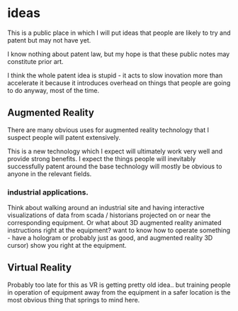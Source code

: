 # ideas

This is a public place in which I will put ideas that people are likely to try and patent but may not have yet.

I know nothing about patent law, but my hope is that these public notes may constitute prior art. 

I think the whole patent idea is stupid - it acts to slow inovation more than accelerate it because it introduces
overhead on things that people are going to do anyway, most of the time.

## Augmented Reality 

There are many obvious uses for augmented reality technology that I suspect people will patent extensively.

This is a new technology which I expect will ultimately work very well and provide strong benefits. I expect
the things people will inevitably successfully patent around the base technology will mostly be obvious to
anyone in the relevant fields.

### industrial applications.

Think about walking around an industrial site and having interactive visualizations of data from 
scada / historians projected on or near the corresponding equipment. Or what about 3D augmented reality
animated instructions right at the equipment? want to know how to operate something - have a hologram
or probably just as good, and augmented reality 3D cursor) show you right at the equipment.

## Virtual Reality

Probably too late for this as VR is getting pretty old idea..  but training people in operation of 
equipment away from the equipment in a safer location is the most obvious thing that springs to
mind here.


